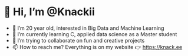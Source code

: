 # 👋 Hi, I’m @Knackii
- 👀 I’m 20 year old, interested in Big Data and Machine Learning
- 🌱 I’m currently learning C, applied data science as a Master student
- 💞️ I’m trying to collaborate on fun and creative projects
- 📫 How to reach me? Everything is on my website 👉 <https://knack.ee>

<!---
This is a ✨ special ✨ repository 💞️.
--->
